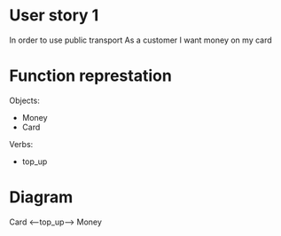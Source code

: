 # User story 1
In order to use public transport
As a customer
I want money on my card

# Function represtation
Objects:
- Money
- Card

Verbs:
- top_up

# Diagram
Card <--top_up--> Money
